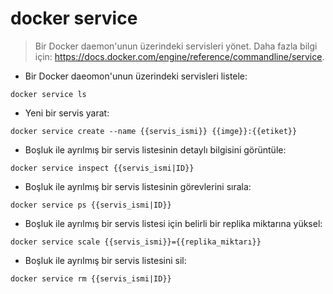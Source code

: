 # docker service

> Bir Docker daemon'unun üzerindeki servisleri yönet.
> Daha fazla bilgi için: <https://docs.docker.com/engine/reference/commandline/service>.

- Bir Docker daeomon'unun üzerindeki servisleri listele:

`docker service ls`

- Yeni bir servis yarat:

`docker service create --name {{servis_ismi}} {{imge}}:{{etiket}}`

- Boşluk ile ayrılmış bir servis listesinin detaylı bilgisini görüntüle:

`docker service inspect {{servis_ismi|ID}}`

- Boşluk ile ayrılmış bir servis listesinin görevlerini sırala:

`docker service ps {{servis_ismi|ID}}`

- Boşluk ile ayrılmış bir servis listesi için belirli bir replika miktarına yüksel:

`docker service scale {{servis_ismi}}={{replika_miktarı}}`

- Boşluk ile ayrılmış bir servis listesini sil:

`docker service rm {{servis_ismi|ID}}`
